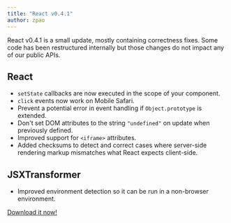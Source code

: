```yaml
---
title: "React v0.4.1"
author: zpao
---
```


React v0.4.1 is a small update, mostly containing correctness fixes. Some code has been restructured internally but those changes do not impact any of our public APIs.


## React

* `setState` callbacks are now executed in the scope of your component.
* `click` events now work on Mobile Safari.
* Prevent a potential error in event handling if `Object.prototype` is extended.
* Don't set DOM attributes to the string `"undefined"` on update when previously defined.
* Improved support for `<iframe>` attributes.
* Added checksums to detect and correct cases where server-side rendering markup mismatches what React expects client-side.


## JSXTransformer

* Improved environment detection so it can be run in a non-browser environment.


[Download it now!](/react/downloads.html)
